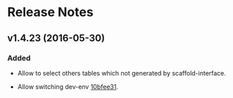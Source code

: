 # Release Notes

## v1.4.23 (2016-05-30)

### Added

- Allow to select others tables which not generated by scaffold-interface.

- Allow switching dev-env [10bfee31](https://github.com/amranidev/scaffold-interface/commit/10bfee31fffa407b1b561c2bd7344563f5e43a88).
